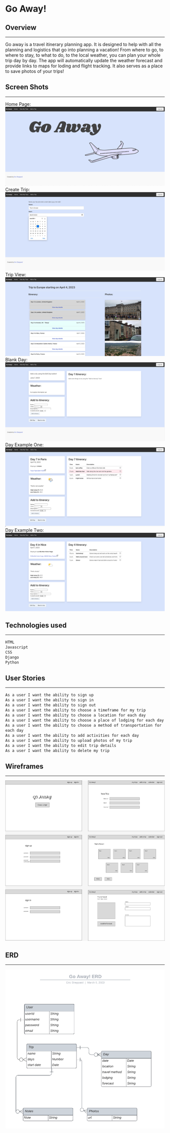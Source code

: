 # Go Away!

## Overview
---
Go away is a travel itinerary planning app.  It is designed to help with all the planning and logistics that go into planning a vacation!  From where to go, to where to stay, to what to do, to the local weather, you can plan your whole trip day by day.  The app will automatically update the weather forecast and provide links to maps for loding and flight tracking.  It also serves as a place to save photos of your trips!

## Screen Shots
---
Home Page:
![Home Page image](./images/Home%20Page.png)
Create Trip:
![CreateTrip image](./images/CreateTrip.png)
Trip View:
![Home Page image](./images/TripView.png)
Blank Day:
![Blank Day image](./images/blankday.png)
Day Example One:
![Day Example One image](./images/DayOneView.png)
Day Example Two:
![Day Example Two image](./images/DayTwoView.png)

## Technologies used
---
    HTML
    Javascript
    CSS
    Django
    Python
    

## User Stories
---
    As a user I want the ability to sign up
    As a user I want the ability to sign in
    As a user I want the ability to sign out
    As a user I want the ability to choose a timeframe for my trip
    As a user I want the ability to choose a location for each day
    As a user I want the ability to choose a place of lodging for each day
    As a user I want the ability to choose a method of transportation for each day
    As a user I want the ability to add activities for each day
    As a user I want the ability to upload photos of my trip
    As a user I want the ability to edit trip details
    As a user I want the ability to delete my trip
    
## Wireframes
---
![Go Away Wireframes](./images/goawaywireframes2.png)

## ERD
---
![Go Away ERD](./images/goawayERD.png)
